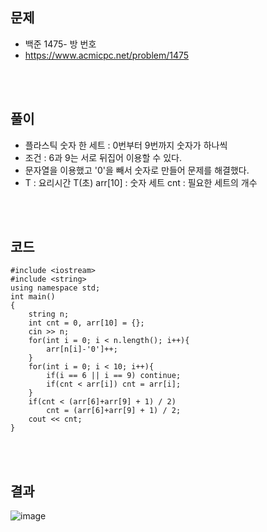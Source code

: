 ## 문제

* 백준 1475- 방 번호
* https://www.acmicpc.net/problem/1475

  

<br>

<br>

## 풀이

*  플라스틱 숫자 한 세트 : 0번부터 9번까지 숫자가 하나씩
* 조건 : 6과 9는 서로 뒤집어 이용할 수 있다.
* 문자열을 이용했고 '0'을 빼서 숫자로 만들어 문제를 해결했다.
* T : 요리시간 T(초)
  arr[10] : 숫자 세트
  cnt : 필요한 세트의 개수

<br>

<br>

## 코드

```
#include <iostream>
#include <string>
using namespace std;
int main()
{
    string n;
	int cnt = 0, arr[10] = {};
	cin >> n;
	for(int i = 0; i < n.length(); i++){
		arr[n[i]-'0']++;
	}
	for(int i = 0; i < 10; i++){
		if(i == 6 || i == 9) continue;
		if(cnt < arr[i]) cnt = arr[i];
	}
	if(cnt < (arr[6]+arr[9] + 1) / 2) 
		cnt = (arr[6]+arr[9] + 1) / 2;
	cout << cnt;
}
```

<br>

<br>



## 결과

![image](https://user-images.githubusercontent.com/49062985/82231060-9513b780-9967-11ea-9241-c9ac1d853793.png)


